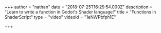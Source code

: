 +++
author = "nathan"
date = "2018-07-25T16:29:54.000Z"
description = "Learn to write a function in Godot's Shader language!"
title = "Functions in ShaderScript"
type = "video"
videoid = "1eNWPbfph1E"

+++
